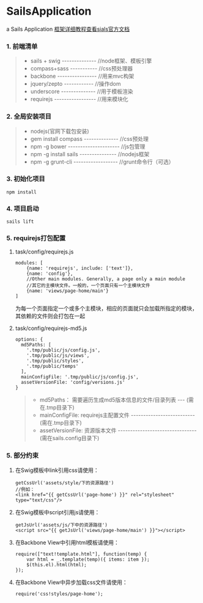 # SailsApplication

a Sails Application [框架详细教程查看sials官方文档](http://sailsjs.org/documentation/concepts/)

### 1. 前端清单

> * sails + swig -------------- //node框架、模板引擎
> * compass+sass ----------- //css预处理器
> * backbone ---------------- //用来mvc构架
> * jquery/zepto ------------ //操作dom
> * underscore -------------- //用于模板渲染
> * requirejs ----------------- //用来模块化


### 2. 全局安装项目

> * nodejs(官网下载包安装)
> * gem install compass -------------- //css预处理
> * npm -g bower --------------------- //js包管理
> * npm -g install sails --------------- //nodejs框架
> * npm -g grunt-cli ------------------ //grunt命令行（可选）

### 3. 初始化项目

```
npm install
```

### 4. 项目启动

```
sails lift
```

### 5. requirejs打包配置
1. task/config/requirejs.js

    ```
    modules: [
        {name: 'requirejs', include: ['text']},
        {name: 'config'},
        //Other main modules. Generally, a page only a main module
        //其它的主模块文件。一般的，一个页面只有一个主模块文件
        {name: 'views/page-home/main'}
    ]
    ```
    为每一个页面指定一个或多个主模块，相应的页面就只会加载所指定的模块，其依赖的文件则会打包在一起

1. task/config/requirejs-md5.js

    ```
    options: {
      md5Paths: [
        '.tmp/public/js/config.js',
        '.tmp/public/js/views',
        '.tmp/public/styles',
        '.tmp/public/temps'
      ],
      mainConfigFile: '.tmp/public/js/config.js',
      assetVersionFile: 'config/versions.js'
    }
    ```

    > * md5Paths： 需要遍历生成md5版本信息的文件/目录列表 --- (需在.tmp目录下)
    > * mainConfigFile: requirejs主配置文件 -------------------------- (需在.tmp目录下)
    > * assetVersionFile: 资源版本文件 -------------------------------- (需在sails.config目录下)

### 5. 部分约束
1. 在Swig模板中link引用css请使用：

    ```
    getCssUrl('assets/style/下的资源路径')
    //例如：
    <link href="{{ getCssUrl('page-home') }}" rel="stylesheet" type="text/css"/>
    ```

1. 在Swig模板中script引用js请使用：

    ```
    getJsUrl('assets/js/下中的资源路径')
    <script src="{{ getJsUrl('views/page-home/main') }}"></script>
    ```

1. 在Backbone View中引用html模板请使用：

    ```
    require(["text!template.html"], function(temp) {
        var html = _.template(temp)({ items: item });
        $(this.el).html(html);
    });
    ```

1. 在Backbone View中异步加载css文件请使用：

    ```
    require('css!styles/page-home');
    ```












